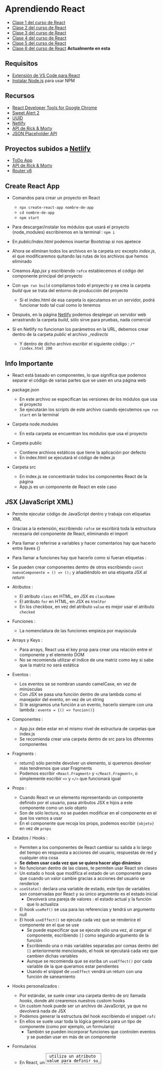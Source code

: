 # Aprendiendo React
- [Clase 1 del curso de React](https://bluuweb.github.io/desarrollo-web-bluuweb/18-01-react/)
- [Clase 2 del curso de React](https://bluuweb.github.io/desarrollo-web-bluuweb/18-02-react-formularios/)
- [Clase 3 del curso de React](https://bluuweb.github.io/desarrollo-web-bluuweb/18-03-react-todo/) 
- [Clase 4 del curso de React](https://bluuweb.github.io/desarrollo-web-bluuweb/18-04-react-api/)
- [Clase 5 del curso de React](https://bluuweb.github.io/desarrollo-web-bluuweb/18-05-react-router/)
- [Clase 6 del curso de React](https://bluuweb.github.io/desarrollo-web-bluuweb/18-06-react-context/) **Actualmente en esta**


## Requisitos
- [Extensión de VS Code para React](https://marketplace.visualstudio.com/items?itemName=dsznajder.es7-react-js-snippets)
- [Instalar Node.js](https://nodejs.org/es/) para usar NPM


## Recursos
- [React Developer Tools for Google Chrome](https://chrome.google.com/webstore/detail/react-developer-tools/fmkadmapgofadopljbjfkapdkoienihi)
- [Sweet Alert 2](https://sweetalert2.github.io/#download)
- [UUID](https://www.npmjs.com/package/uuid)
- [Netlify](https://app.netlify.com)
- [API de Rick & Morty](https://rickandmortyapi.com/)
- [JSON Placeholder API](https://jsonplaceholder.typicode.com/)


## Proyectos subidos a [Netlify](https://app.netlify.com)
- [ToDo App](https://prueba-react-todo-app.netlify.app/)
- [API de Rick & Morty](https://prueba-react-api-rick-and-morty.netlify.app/)
- [Router v6](https://prueba-react-router-v6.netlify.app/)

## Create React App
- Comandos para crear un proyecto en React
    - `npx create-react-app nombre-de-app`
    - `cd nombre-de-app`
    - `npm start`

- Para descargar/instalar los módulos que usará el proyecto (node_modules) escribiremos en la terminal : `npm i`

- En *public/index.html* podemos insertar Bootstrap si nos apetece

- Ahora se eliminan todos los archivos en la carpeta *src* excepto *index.js*, el que modificaremos quitando las rutas de los archivos que hemos eliminado

- Creamos *App.jsx* y escribiendo `rafce` establecemos el código del componente principal del proyecto

- Con `npm run build` compilamos todo el proyecto y se crea la carpeta *build* que se trata del entorno de producción del proyecto
    - Si el index.html de esa carpeta lo ejecutamos en un servidor, podrá funcionar todo tal cual como lo tenemos

- Después, en la página [Netlify](https://app.netlify.com) podemos desplegar un servidor web arrastrando la carpeta *build*, sólo sirve para pruebas, nada comercial

- Si en Netlify no funcionan los parámetros en la URL, debemos crear dentro de la carpeta *public* el archivo *_redirects*
    - Y dentro de dicho archivo escribir el siguiente código : `/* /index.html 200`


## Info Importante
- React está basado en componentes, lo que significa que podemos separar el código de varias partes que se usen en una página web

- package.json
    - En este archivo se especifican las versiones de los módulos que usa el proyecto
    - Se ejecutarán los scripts de este archivo cuando ejecutemos `npm run start` en la terminal

- Carpeta node.modules
    - En esta carpeta se encuentran los módulos que usa el proyecto

- Carpeta public
    - Contiene archivos estáticos que tiene la aplicación por defecto
    - En index.html se ejecutará el código de index.js

- Carpeta src
    - En index.js se concentrarán todos los componentes React de la página
    - App.js es un componente de React en este caso


## JSX (JavaScript XML)
- Permite ejecutar código de JavaScript dentro y trabaja con etiquetas XML

- Gracias a la extensión, escribiendo `rafce` se escribirá toda la estructura necesaria del componente de React, eliminando el import

- Para llamar o referirse a variables y hacer comentarios hay que hacerlo entre llaves {}

- Para llamar a funciones hay que hacerlo como si fueran etiquetas : <Componente/>

- Se pueden crear componentes dentro de otros escribiendo `const nuevoComponente = () => ();` y añadiéndolo en una etiqueta JSX al *return*

- Atributos :
    - El atributo `class` en HTML, en JSX es `className`
    - El atributo `for` en HTML, en JSX es `htmlFor`
    - En los checkbox, en vez del atributo `value` es mejor usar el atributo `checked`

- Funciones :
    - La nomenclatura de las funciones empieza por mayúscula

- Arrays y Keys :
    - Para arrays, React usa el key prop para crear una relación entre el componente y el elemento DOM
    - No se recomienda utilizar el índice de una matriz como key si sabe que la matriz no será estática

- Eventos :
    - Los eventos se se nombran usando camelCase, en vez de minúsculas
    - Con JSX se pasa una función dentro de una lambda como el manejador del evento, en vez de un string
    - Si le asignamos una función a un evento, hacerlo siempre con una lambda : `evento = {() => funcion()}`
    
- Componentes :
    - App.jsx debe estar en el mismo nivel de estructura de carpetas que index.js
    - Se recomienda crear una carpeta dentro de src para los diferentes componentes
    
- Fragments :
    - return() sólo permite devolver un elemento, si queremos devolver más tendremos que usar Fragments
    - Podemos escribir `<React.Fragment>` y `</React.Fragment>`, o simplemente escribir `<>` y `</>` que funcionará igual
    
- Props :
    - Cuando React ve un elemento representando un componente definido por el usuario, pasa atributos JSX e hijos a este componente como un solo objeto
    - Son de sólo lectura, no se pueden modificar en el componente en el que los vamos a usar
    - En el componente que recoja los props, podemos escribir `{objeto}` en vez de `props`

- Estados / Hooks :
    - Permiten a los componentes de React cambiar su salida a lo largo del tiempo en respuesta a acciones del usuario, respuestas de red y cualquier otra cosa
    - **Se deben usar cada vez que se quiera hacer algo dinámico**
    - No funcionan dentro de las clases, te permiten usar React sin clases
    - Un estado o hook que modifica el estado de un componente para que cuando un valor cambie gracias a acciones del usuario se renderice
    - `useState()` declara una variable de estado, este tipo de variables son conservadas por React y su único argumento es el estado inicial
        - Devolverá una pareja de valores : el estado actual y la función que lo actualiza
    - El hook `useRef()` se usa para las referencias y tendrá un argumento null
    - El hook `useEffect()` se ejecuta cada vez que se renderice el componente en el que se use
        - Se puede especificar que se ejecute sólo una vez, al cargar el componente, escribiendo `[]` como segundo argumento de la función
        - Escribiendo una  o más variables separadas por comas dentro del `[]` anteriormente mencionado, el hook se ejecutará cada vez que cambien dichas variables
        - Aunque se recomienda que se esriba un `useEffect()` por cada variable de la que queramos estar pendientes
        - Usando el snippet de `useEffect` vendrá un return con una función de saneamiento

- Hooks personalizados :
    - Por estándar, se suele crear una carpeta dentro de *src* llamada *hooks*, donde ahí crearemos nuestros custom hooks
    - Un custom hook puede ser un archivo de JavaScript, ya que no devolverá nada de JSX
    - Podemos generar la estructura del hook escribiendo el snippet `rafc`
    - En ellos se suele usar toda la lógica genérica para un tipo de componente (como por ejemplo, un formulario)
        - También se pueden incorporar funciones que controlen eventos y se puedan usar en más de un componente
    
- Formularios
    - En React, un <textarea> utiliza un atributo value para definir su texto
    - Se le asocia un evento onSubmit al formulario para especificar las acciones a realizar
    - La etiqueta <input type="file" /> **es un componente no controlado**
    - [React Hook Form](https://react-hook-form.com/) y [Formik](https://formik.org/) son herramientas útiles

- Formularios no controlados (Uncontrolled Forms) :
    - Los datos del formulario son manejados por el propio DOM
    - Para escribir un componente no controlado, se puede usar una referencia para obtener los valores del formulario desde el DOM
    - Las referencias proporcionan una forma de acceder a los nodos del DOM o a elementos React creados en el método de renderizado
    - Para usar los elementos se recomienda usar referencias en vez de un *GetElementById()* o un *QuerySelector()*
    - Se usa el hook `useRef()` para recoger los datos del form 

- Formularios controlados (Controlled Forms) :
    - Los componentes React del formulario lo controlan con las entradas del usuario
    - Podremos controlar las entradas del usuario en tiempo real, usando nuevamente el hook `useState()`
    - Para conseguir los valores de los diferentes campos de una manera más fácil ahorrando espacio, podemos hacer `const {variable1, variable2} = objeto` **pero tienen que tener el mismo nombre que las variables originales**
    - Se reinician los datos del form declarando un objeto `initialState` con los valores iniciales del form y estableciéndolo como parámetro en el método `setObjeto` del hook `useState`


## [Sweet Alert 2](https://sweetalert2.github.io/#download)
- Es un paquete para instalar con NPM

- Se instala escribiendo el comando `npm install sweetalert2` en la terminal, dentro de la carpeta del proyecto

- Se importa escribiendo `import Swal from 'sweetalert2'`

- Uso :
    - Se basa en una función `Swal.fire()`
    - Dentro de la función hay varios atributos :
        - `title: 'Error!'` para el título de la alerta
        - `text: 'Do you want to continue'` para el texto que se mostrará en la alerta
        - `icon: 'error'` para el tipo de icono de la alerta, se pueden ver todos los iconos disponibles en la [documentación](https://sweetalert2.github.io/#usage)
        - `confirmButtonText: 'Cool'` para el texto que haya dentro del botón que cerrará la alerta, si se quiere que haya uno


## [UUID](https://www.npmjs.com/package/uuid)
- Es un paquete para instalar con NPM

- Se instala escribiendo el comando `npm install uuid` en la terminal, dentro de la carpeta del proyecto

- Se importa escribiendo `import { v4 as uuidv4 } from 'uuid';`

- Uso :
    - Simplemente usando la función `uuidv4()` proporciona el ID autogenerado


## Usando APIs
- En este caso probaremos a recoger info de la [API de Rick & Morty](https://rickandmortyapi.com/)

- Para hacer solicitudes a una API :
    - Hay que hacer una función asíncrona `async() => {};` donde se realiza la petición a la API y se trata la respuesta obtenida
    - Después se puede jugar con los campos de la respuesta, comprobando diferentes datos
    - Para conseguir los datos se guarda en una variable la respuesta en formato JSON `respuesta.json()` y a partir de ahí se puede mostrar toda la info


## Router v6
- React Router es una biblioteca de enrutamiento de páginas web del lado del servidor y del cliente con todas las funciones para React, se ejecuta en cualquier lugar donde se ejecute React; en la web, en el servidor con node.js y en React Native

- De base, estaríamos trabajando con React Router v5 y podemos actualizar a React Router v6

- Para instalarla en el proyecto, se usará el comando `npm i react-router-dom@6` en la terminal

- Conectar con la URL del navegador :
    - Importo el BrowserRouter en *index.js* escribiendo `import { BrowserRouter } from "react-router-dom"`;
    - Añado la etiqueta `<BrowserRouter></BrowserRouter>`, dentro de ella irá `<App />`
    - La etiqueta `<Link></Link>` sirve de ancla en el DOM
        - En vez de con un *href*, con el atributo `to="/"` le indicamos la URL a la que debe ir
        - Si le especificamos el atributo `className=""` se comportará de igual manera que cualquier otro elemento
    
- Rutas :
    - Ponemos las rutas en la carpeta *routes* o *views* dentro de la carpeta *src*
    - Creamos un componente de React por cada ruta
    - Importamos `Routes` y `Route` en el componente en el que queramos colocar las anclas (normalmente será *index.js*)
    - Dentro de la etiqueta `<Routes> </Routes>` van las rutas, que se escriben dentro de la etiqueta `<Route> </Route>` y representan la URL y el componente que será dibujado
        - A esa etiqueta `<Route />` le colocamos el atributo `path="/"` en el que pondremos la URL a la que tiene que estar enlazada
            - Si el path es `path="/"`, lo normal es que eliminemos más abajo la etiqueta `<App />`
            - También le tenemos que colocar el componente al que se va a dirigir, con el atributo `element={<Componente />}`
        - Si queremos que un `<Route />` se muestre dentro de otro, simplemente anidamos la ruta en *index.js* y escribimos `<Outlet />` dentro del componente donde queramos que se muestre
            - Si queremos pintar un componente en la misma ruta que su padre, escribiremos `<Route index element={<Componente />} />`

- NavLink :
    - Es una manera de poner enlaces activos
    - Con esto el botón que corresponda al componente que estoy viendo se quedará resaltado mientras que los botones de los demás seguirán igual
    - Uso :
        - Se cambia por la importación y la etiqueta `Link`

- Parámetros :
    - Dentro de la etiqueta `<Route />` en *index.js*, podemos especificar un parámetro dinámico en la URL de la siguiente manera
    - `<Route path='/ruta/:id' element={<Ruta />} />`
    - Para recoger este parámetro en el componente referente a la ruta, se guarda `useParams()` en una variable
    - Y después para usar el parámetro establecido simplemente hay que llamar a `params.id` en este caso

- Parámetros de Búsqueda :
    - `useSearchParams()` funciona de manera muy similar a `useState()` pero lo que hace es una consulta a la URL del estilo `https://app.com/blog?filter=prueba`
    - Se declara de la siguiente manera : `let [searchParams, setSearchParams] = useSearchParams();`
    - Para establecer un parámetro de búsqueda en la URL utilizamos `setSearchParams({nombreParametro});` siendo `nombreParametro` una variable llamada como el parámetro y con el valor que queremos que tenga el parámetro
    - Si en la URL tenemos `https://app.com/blog?nombreParametro=prueba` y se ejecuta `searchParams.get("nombreParametro")`, devolverá el valor del parámetro que en este caso es `prueba`
    - Se puede jugar con estos filtros de parámetros, para después realizar un `variableArray.filter().map()` y filtrar las entradas de datos en la página según se escriba algo para la búsqueda